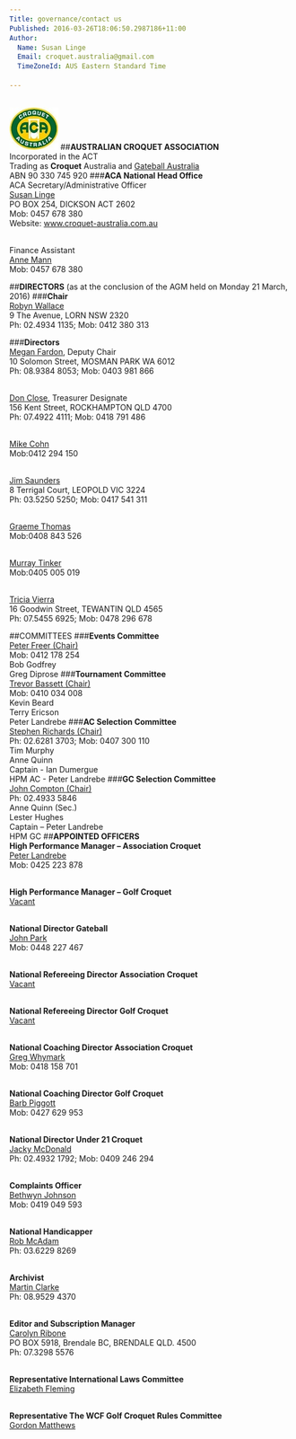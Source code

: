```yaml
---
Title: governance/contact us
Published: 2016-03-26T18:06:50.2987186+11:00
Author:
  Name: Susan Linge
  Email: croquet.australia@gmail.com
  TimeZoneId: AUS Eastern Standard Time

---
```

<br/><img src="/aca-logo.jpg" alt="ACA Logo" title="ACA Logo"/> 
##**AUSTRALIAN CROQUET ASSOCIATION**
<br/> Incorporated in the ACT 
<br/>Trading as **Croquet** Australia and [Gateball Australia](http://gateball.com.au)
<br/>ABN 90 330 745 920 
###**ACA National Head Office**
<br/>ACA Secretary/Administrative Officer
<br/>[Susan Linge](mailto:admin@croquet-australia.com.au)
<br/>PO BOX 254, DICKSON ACT 2602
<br/>Mob: 0457 678 380
<br/>Website: www.croquet-australia.com.au

<br/>Finance Assistant
<br/>[Anne Mann](mailto:finance@croquet-australia.com.au)
<br/>Mob: 0457 678 380

##**DIRECTORS** (as at the conclusion of the AGM held on Monday 21 March, 2016)
###**Chair**
<br/>[Robyn Wallace](mailto:chair@croquet-australia.com.au)
<br/>9 The Avenue, LORN NSW 2320
<br/>Ph: 02.4934 1135; Mob: 0412 380 313

###**Directors**
<br/>[Megan Fardon](mailto:megan.fardon@croquet-australia.com.au), Deputy Chair
<br/>10 Solomon Street, MOSMAN PARK WA 6012
<br/>Ph: 08.9384 8053; Mob: 0403 981 866

<br/> [Don Close](mailto:don.close@croquet-australia.com.au), Treasurer Designate
<br/>156 Kent Street, ROCKHAMPTON QLD 4700
<br/>Ph: 07.4922 4111; Mob: 0418 791 486

<br/>[Mike Cohn](mailto:mike.cohn@croquet-australia.com.au)
<br/>Mob:0412 294 150

<br/>[Jim Saunders](mailto:jim.saunders@croquet-australia.com.au)
<br/>8 Terrigal Court, LEOPOLD VIC 3224
<br/>Ph: 03.5250 5250; Mob: 0417 541 311

<br/>[Graeme Thomas](mailto:graeme.thomas@croquet-australia.com)
<br/>Mob:0408 843 526

<br/>[Murray Tinker](mailto:murray.tinker@croquet-australia.com.au)
<br/>Mob:0405 005 019

<br/>[Tricia Vierra](mailto:tricia.vierra@croquet-australia.com.au)
<br/>16 Goodwin Street, TEWANTIN QLD 4565
<br/>Ph: 07.5455 6925; Mob: 0478 296 678





<a name="committees"></a>
##COMMITTEES
###**Events Committee**
<br/>[Peter Freer (Chair)](mailto:events@croquet-australia.com.au)
<br/>Mob: 0412 178 254
<br/>Bob Godfrey
<br/>Greg Diprose
###**Tournament Committee**
<br/>[Trevor Bassett (Chair)](mailto:tournaments@croquet-australia.com.au)
<br/>Mob: 0410 034 008
<br/>Kevin Beard 
<br/>Terry Ericson
<br/>Peter Landrebe 
###**AC Selection Committee**
<br/>[Stephen Richards (Chair)](Mailto:acselectors@croquet-australia.com.au)
<br/>Ph: 02.6281 3703; Mob: 0407 300 110
<br/>Tim Murphy
<br/>Anne Quinn
<br/>Captain - Ian Dumergue 
<br/>HPM AC - Peter Landrebe
###**GC Selection Committee**
<br/>[John Compton (Chair)](mailto:gcselectors@croquet-australia.com.au)
<br/>Ph: 02.4933 5846 
<br/>Anne Quinn (Sec.)
<br/>Lester Hughes
<br/>Captain – Peter Landrebe 
<br/>HPM GC
<a name="appointed-officers"></a>
##**APPOINTED OFFICERS**
<br/>**High Performance Manager – Association Croquet**
<br/>[Peter Landrebe](mailto:achpm@croquet-australia.com.au)
<br/>Mob: 0425 223 878

<br/>**High Performance Manager – Golf Croquet**
<br/>[Vacant](mailto:gchpm@croquet-australia.com.au)

<br/>**National Director Gateball**
<br/>[John Park](mailto:info@gateball.com.au)
<br/>Mob: 0448 227 467 

<br/>**National Refereeing Director Association Croquet**
<br/>[Vacant](mailto:ndrac@croquet-australia.com.au)

<br/>**National Refereeing Director Golf Croquet**
<br/>[Vacant](mailto:ndrgc@croquet-australia.com.au)


<br/>**National Coaching Director Association Croquet**
<br/>[Greg Whymark](mailto:ncdac@croquet-australia.com.au)
<br/>Mob: 0418 158 701

<br/>**National Coaching Director Golf Croquet**
<br/> [Barb Piggott](mailto:ncdgc@croquet-australia.com.au)
<br/>Mob: 0427 629 953

<br/>**National Director Under 21 Croquet**
<br/>[Jacky McDonald](mailto:ndu21c@croquet-australia.com.au)
<br/>Ph: 02.4932 1792; Mob: 0409 246 294 

<br/>**Complaints Officer**
<br/>[Bethwyn Johnson](mailto:complaints@croquet-australia.com.au)
<br/>Mob: 0419 049 593

<br/>**National Handicapper**
<br/>[Rob McAdam](mailto:national.handicapper@croquet-australia.com.au)
<br/>Ph: 03.6229 8269

<br/>**Archivist**
<br/>[Martin Clarke](mailto:archivist@croquet-australia.com.au)
<br/>Ph: 08.9529 4370

<br/>**Editor and Subscription Manager**
<br/>[Carolyn Ribone](mailto:magazine@croquet-australia.com.au)
<br/>PO BOX 5918, Brendale BC, BRENDALE QLD. 4500
<br/>Ph: 07.3298 5576

<br/>**Representative International Laws Committee**
<br/>[Elizabeth Fleming](mailto:ilc@croquet-australia.com.au)

<br/>**Representative The WCF Golf Croquet Rules Committee**
<br/>[Gordon Matthews](mailto:gcrules@croquet-australia.com.au)